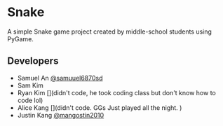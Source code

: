 # Snake
A simple Snake game project created by middle-school students using PyGame.

## Developers
- Samuel An [@samuuel6870sd](https://github.com/samuuel6870sd)
- Sam Kim
- Ryan Kim [](didn't code, he took coding class but don't know how to code lol)
- Alice Kang [](didn't code. GGs Just played all the night. )
- Justin Kang [@mangostin2010](https://github.com/mangostin2010)
